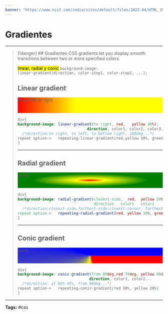 ```yaml
---
banner: "https://www.niit.com/india/sites/default/files/2022-04/HTML_1920x565px.jpg"
---
```


# Gradientes
<hr> 

> [!danger] ## Gradientes
> CSS gradients let you display smooth transitions between two or more specified colors.
> 
> <mark>linear, radial y conic</mark>
> <code>background-image: linear-gradient(direction, color-stop1, color-stop2, ...);</code>
> 
> ## Linear gradient
> <div style="background-image:linear-gradient(to right,red,yellow 40%);height:50px; width:100%">linear left to right</div>
> 
> ```css
> div{
> background-image: linear-gradient(to right, red,   yellow 40%);
> 								 direction, color1, color2, color3...
> 	/*direction:to right, to left, to bottom right, 180deg...*/
> repeat option->   repeating-linear-gradient(red,yellow 10%, green20%)
> }
> ```
> <hr> 
> 
> ## Radial gradient
> <div style="background-image:radial-gradient(closest-side,  red,  yellow 20%, green 80%);height:50px; width:100%">radial</div>
> 
> ```css
> div{
> background-image: radial-gradient(closest-side,  red,  yellow 20%, green 80%)
> 								    direction   color1   color1    color3...
> 	/*direction:closest-side,farthest-side,closest-corner, farthest-corner*/
> repeat option->   repeating-radial-gradient(red, yellow 10%, green 15%);							  
> }
> ```
> <hr> 
> 
> ## Conic gradient
> <div style="background-image:conic-gradient(from 90deg,red 70deg, yellow 90deg, blue 200deg);height:50px; width:100%">conic</div>
> 
> ```css
> div{
> background-image: conic-gradient(from 90deg,red 70deg, yellow 90deg, blue 200deg);
> 								  direction, color1, color2...
> 	/*direction: at 60% 45%, from 90deg...*/ 	
> repeat option->   repeating-conic-gradient(red 10%, yellow 20%)							  
> }
> ```
<hr>
<b>Tags:</b> #css 